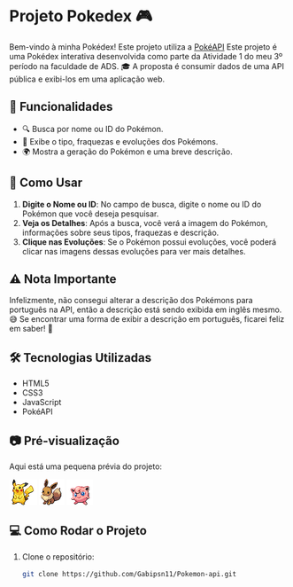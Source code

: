 # Projeto Pokedex 🎮

Bem-vindo à minha Pokédex! Este projeto utiliza a [PokéAPI](https://pokeapi.co/) Este projeto é uma Pokédex interativa desenvolvida como parte da Atividade 1 do meu 3º período na faculdade de ADS. 
🎓 A proposta é consumir dados de uma API pública e exibi-los em uma aplicação web.

## 🚀 Funcionalidades

- 🔍 Busca por nome ou ID do Pokémon.
- 🧩 Exibe o tipo, fraquezas e evoluções dos Pokémons.
- 🌍 Mostra a geração do Pokémon e uma breve descrição.

## 📜 Como Usar

1. **Digite o Nome ou ID**: No campo de busca, digite o nome ou ID do Pokémon que você deseja pesquisar.
2. **Veja os Detalhes**: Após a busca, você verá a imagem do Pokémon, informações sobre seus tipos, fraquezas e descrição.
3. **Clique nas Evoluções**: Se o Pokémon possui evoluções, você poderá clicar nas imagens dessas evoluções para ver mais detalhes.

## ⚠️ Nota Importante

Infelizmente, não consegui alterar a descrição dos Pokémons para português na API, então a descrição está sendo exibida em inglês mesmo. 😅 Se encontrar uma forma de exibir a descrição em português, ficarei feliz em saber! 🙏

## 🛠️ Tecnologias Utilizadas

- HTML5 
- CSS3
- JavaScript
- PokéAPI

## 📷 Pré-visualização

Aqui está uma pequena prévia do projeto:

![Pikachu](https://raw.githubusercontent.com/PokeAPI/sprites/master/sprites/pokemon/versions/generation-v/black-white/animated/25.gif)
![Eevee](https://raw.githubusercontent.com/PokeAPI/sprites/master/sprites/pokemon/versions/generation-v/black-white/animated/133.gif)
![Jigglypuff](https://raw.githubusercontent.com/PokeAPI/sprites/master/sprites/pokemon/versions/generation-v/black-white/animated/39.gif)

## 💻 Como Rodar o Projeto

1. Clone o repositório:
   ```bash
   git clone https://github.com/Gabipsn11/Pokemon-api.git
